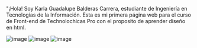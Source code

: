 "¡Hola! Soy Karla Guadalupe Balderas Carrera, estudiante de Ingeniería en Tecnologías de la Información. Esta es mi primera página web para el curso de Front-end de Technolochicas Pro con el proposito de aprender diseño en html.

![image](https://github.com/user-attachments/assets/627cbb6f-79be-4e2b-9207-bca43894bef3)
![image](https://github.com/user-attachments/assets/788eefe1-13bf-41de-b8d2-021f3e23aff1)
![image](https://github.com/user-attachments/assets/b05d3e58-5f32-4d20-aa4e-edd11a12578b)


